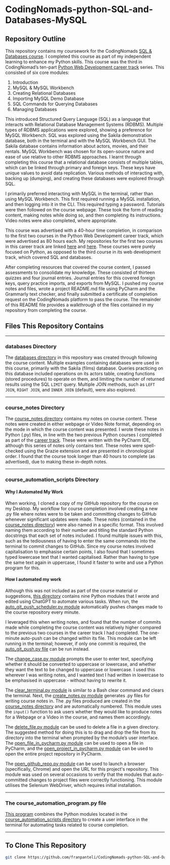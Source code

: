 # CodingNomads-python-SQL-and-Databases-MySQL

## Repository Outline

This repository contains my coursework for the CodingNomads [SQL & Databases course](https://codingnomads.com/course/learn-sql-mysql-databases). I completed this course as part of my independent learning to enhance my Python skills. This course was the third in CodingNomad’s ten-part [Python Web Development career track](https://codingnomads.com/career-track/python-web-development-learn-python-bootcamp) series. This consisted of six core modules:

1. Introduction
2. MySQL & MySQL Workbench
3. Creating Relational Databases
4. Importing MySQL Demo Database
5. SQL Commands for Querying Databases
6. Managing Databases

This introduced Structured Query Language (SQL) as a language that interacts with Relational Database Management Systems (RDBMS). Multiple types of RDBMS applications were explored, showing a preference for MySQL Workbench. SQL was explored using the Sakila demonstration database, both in the terminal and with the MySQL Workbench GUI. The Sakila database contains information about actors, movies, and their rentals. MySQL Workbench was chosen for its open-source nature and ease of use relative to other RDBMS approaches. I learnt through completing this course that a relational database consists of multiple tables, which can be linked through primary and foreign keys. These keys have unique values to avoid data replication. Various methods of interacting with, backing up (dumping), and creating these databases were explored through SQL.

I primarily preferred interacting with MySQL in the terminal, rather than using MySQL Workbench. This first required running a MySQL installation, and then logging into it in the CLI. This required typing a password. Tutorials were then followed on the course webpage. These took the form of reading content, making notes while doing so, and then completing its instructions. Video notes were also completed, where appropriate.

This course was advertised with a 40-hour time completion, in comparison to the first two courses in the Python Web Development career track, which were advertised as 80 hours each. My repositories for the first two courses in this career track are linked [here](https://github.com/franpanteli/CodingNomads-python-101) and [here](https://github.com/franpanteli/CodingNomads-python-201). These courses were purely focused on Python, as opposed to the third course in its web development track, which covered SQL and databases.

After completing resources that covered the course content, I passed assessments to consolidate my knowledge. These consisted of thirteen quizzes and four journal entries. Journal entries for this covered foreign keys, query practice imports, and exports from MySQL. I pushed my course notes and files, wrote a project README.md file using PyCharm and the Grammarly text checker, and finally submitted a certificate of completion request on the CodingNomads platform to pass the course. The remainder of this README file provides a walkthrough of the files contained in my repository from completing the course.

## Files This Repository Contains

---

### databases Directory

The [databases directory](https://github.com/franpanteli/CodingNomads-python-SQL-and-Databases-MySQL/tree/main/databases) in this repository was created through following the course content. Multiple examples containing databases were used in this course, primarily with the Sakila (films) database. Queries practicing on this database included operations on its actors table, creating functions (stored procedures) to operate on them, and limiting the number of returned results using the SQL `LIMIT` query. Multiple JOIN methods, such as `LEFT JOIN`, `RIGHT JOIN`, and `INNER JOIN` (default), were also explored.

---

### course_notes Directory

The [course_notes directory](https://github.com/franpanteli/CodingNomads-python-SQL-and-Databases-MySQL/tree/main/course_notes) contains my notes on course content. These notes were created in either webpage or Video Note format, depending on the mode in which the course content was presented. I wrote these notes in Python (.py) files, in line with the two previous Python courses I completed as part of the [career track](https://github.com/franpanteli). These were written with the PyCharm IDE, although this series of notes only contains text. These notes were spell-checked using the Grazie extension and are presented in chronological order. I found that the course took longer than 40 hours to complete (as advertised), due to making these in-depth notes.

---

### course_automation_scripts Directory

#### Why I Automated My Work

When working, I cloned a copy of my GitHub repository for the course on my Desktop. My workflow for course completion involved creating a new .py file where notes were to be taken and committing changes to GitHub whenever significant updates were made. These notes (contained in the [course_notes directory](https://github.com/franpanteli/CodingNomads-python-SQL-and-Databases-MySQL/tree/main/course_notes)) were also named in a specific format. This involved naming them according to their number and titling the standard Python docstrings that each set of notes included. I found multiple issues with this, such as the tediousness of having to enter the same commands into the terminal to commit changes to GitHub. Since my course notes involved capitalisation to emphasise certain points, I also found that I sometimes typed lowercase text that I wanted capitalised. Rather than having to type the same text again in uppercase, I found it faster to write and use a Python program for this.

#### How I automated my work

Although this was not included as part of the course material or suggestions, [this directory](https://github.com/franpanteli/CodingNomads-python-SQL-and-Databases-MySQL/tree/main/course_automation_scripts) contains nine Python modules that I wrote and edited using ChatGPT to automate various tasks. When run, the [auto_git_push_scheduler.py module](https://github.com/franpanteli/CodingNomads-python-SQL-and-Databases-MySQL/blob/main/course_automation_scripts/auto_git_push_scheduler.py) automatically pushes changes made to the course repository every minute. 

I leveraged this when writing notes, and found that the number of commits made while completing the course content was relatively higher compared to the previous two courses in the career track I had completed. The one-minute auto-push can be changed within its file. This module can be left running in the terminal; however, if only one commit is required, the [auto_git_push.py file](https://github.com/franpanteli/CodingNomads-python-SQL-and-Databases-MySQL/blob/main/course_automation_scripts/auto_git_push.py) can be run instead.

The [change_case.py module](https://github.com/franpanteli/CodingNomads-python-SQL-and-Databases-MySQL/blob/main/course_automation_scripts/change_case.py) prompts the user to enter text, specifying whether it should be converted to uppercase or lowercase, and whether they want the text to be changed to uppercase or lowercase. I used this wherever I was writing notes, and I wanted text I had written in lowercase to be emphasised in uppercase - without having to rewrite it.

The [clear_terminal.py module](https://github.com/franpanteli/CodingNomads-python-SQL-and-Databases-MySQL/blob/main/course_automation_scripts/clear_terminal.py) is similar to a Bash clear command and clears the terminal. Next, the [create_notes.py module](https://github.com/franpanteli/CodingNomads-python-SQL-and-Databases-MySQL/blob/main/course_automation_scripts/create_notes.py) generates .py files for writing course notes in. The .py files produced are created in the [course_notes directory](https://github.com/franpanteli/CodingNomads-python-SQL-and-Databases-MySQL/tree/main/course_notes) and are automatically numbered. This module uses the `input()` function to ask users whether they would like to produce notes for a Webpage or a Video in the course, and names them accordingly.

The [delete_file.py module](https://github.com/franpanteli/CodingNomads-python-SQL-and-Databases-MySQL/blob/main/course_automation_scripts/delete_file.py) can be used to delete a file in a given directory. The suggested method for doing this is to drag and drop the file from its directory into the terminal when prompted by the module’s user interface. The [open_file_in_pycharm.py module](https://github.com/franpanteli/CodingNomads-python-SQL-and-Databases-MySQL/blob/main/course_automation_scripts/open_file_in_pycharm.py) can be used to open a file in PyCharm, and the [open_project_in_pycharm.py module](https://github.com/franpanteli/CodingNomads-python-SQL-and-Databases-MySQL/blob/main/course_automation_scripts/open_project_in_pycharm.py) can be used to open the entire project repository in PyCharm. 

The [open_github_repo.py module](https://github.com/franpanteli/CodingNomads-python-SQL-and-Databases-MySQL/blob/main/course_automation_scripts/open_github_repo.py) can be used to launch a browser (specifically, Chrome) and open the URL for this project's repository. This module was used on several occasions to verify that the modules that auto-committed changes to project files were correctly functioning. This module utilises the Selenium WebDriver, which requires initial installation.  

---

### The course_automation_program.py file

[This program](https://github.com/franpanteli/CodingNomads-python-SQL-and-Databases-MySQL/blob/main/course_automation_program.py) combines the Python modules located in the [course_automation_scripts directory](https://github.com/franpanteli/CodingNomads-python-SQL-and-Databases-MySQL/tree/main/course_automation_scripts) to create a user interface in the terminal for automating tasks related to course completion.

---

## To Clone This Repository
```bash
git clone https://github.com/franpanteli/CodingNomads-python-SQL-and-Databases-MySQL.git
